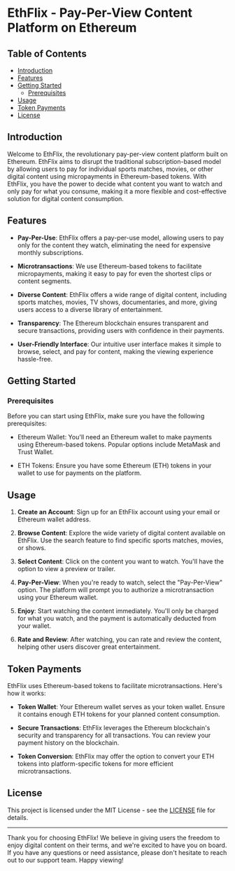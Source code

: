 # EthFlix - Pay-Per-View Content Platform on Ethereum

## Table of Contents

- [Introduction](#introduction)
- [Features](#features)
- [Getting Started](#getting-started)
  - [Prerequisites](#prerequisites)
- [Usage](#usage)
- [Token Payments](#token-payments)
- [License](#license)

## Introduction

Welcome to EthFlix, the revolutionary pay-per-view content platform built on Ethereum. EthFlix aims to disrupt the traditional subscription-based model by allowing users to pay for individual sports matches, movies, or other digital content using micropayments in Ethereum-based tokens. With EthFlix, you have the power to decide what content you want to watch and only pay for what you consume, making it a more flexible and cost-effective solution for digital content consumption.

## Features

- **Pay-Per-Use**: EthFlix offers a pay-per-use model, allowing users to pay only for the content they watch, eliminating the need for expensive monthly subscriptions.

- **Microtransactions**: We use Ethereum-based tokens to facilitate micropayments, making it easy to pay for even the shortest clips or content segments.

- **Diverse Content**: EthFlix offers a wide range of digital content, including sports matches, movies, TV shows, documentaries, and more, giving users access to a diverse library of entertainment.

- **Transparency**: The Ethereum blockchain ensures transparent and secure transactions, providing users with confidence in their payments.

- **User-Friendly Interface**: Our intuitive user interface makes it simple to browse, select, and pay for content, making the viewing experience hassle-free.

## Getting Started

### Prerequisites

Before you can start using EthFlix, make sure you have the following prerequisites:

- Ethereum Wallet: You'll need an Ethereum wallet to make payments using Ethereum-based tokens. Popular options include MetaMask and Trust Wallet.

- ETH Tokens: Ensure you have some Ethereum (ETH) tokens in your wallet to use for payments on the platform.



## Usage

1. **Create an Account**: Sign up for an EthFlix account using your email or Ethereum wallet address.

2. **Browse Content**: Explore the wide variety of digital content available on EthFlix. Use the search feature to find specific sports matches, movies, or shows.

3. **Select Content**: Click on the content you want to watch. You'll have the option to view a preview or trailer.

4. **Pay-Per-View**: When you're ready to watch, select the "Pay-Per-View" option. The platform will prompt you to authorize a microtransaction using your Ethereum wallet.

5. **Enjoy**: Start watching the content immediately. You'll only be charged for what you watch, and the payment is automatically deducted from your wallet.

6. **Rate and Review**: After watching, you can rate and review the content, helping other users discover great entertainment.

## Token Payments

EthFlix uses Ethereum-based tokens to facilitate microtransactions. Here's how it works:

- **Token Wallet**: Your Ethereum wallet serves as your token wallet. Ensure it contains enough ETH tokens for your planned content consumption.

- **Secure Transactions**: EthFlix leverages the Ethereum blockchain's security and transparency for all transactions. You can review your payment history on the blockchain.

- **Token Conversion**: EthFlix may offer the option to convert your ETH tokens into platform-specific tokens for more efficient microtransactions.


## License

This project is licensed under the MIT License - see the [LICENSE](LICENSE) file for details.

---

Thank you for choosing EthFlix! We believe in giving users the freedom to enjoy digital content on their terms, and we're excited to have you on board. If you have any questions or need assistance, please don't hesitate to reach out to our support team. Happy viewing!
